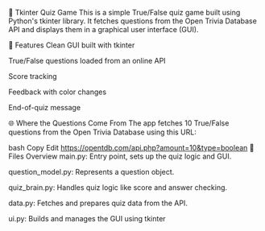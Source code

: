 🧠 Tkinter Quiz Game
This is a simple True/False quiz game built using Python's tkinter library. It fetches questions from the Open Trivia Database API and displays them in a graphical user interface (GUI).

🧩 Features
Clean GUI built with tkinter

True/False questions loaded from an online API

Score tracking

Feedback with color changes

End-of-quiz message

🌐 Where the Questions Come From
The app fetches 10 True/False questions from the Open Trivia Database using this URL:

bash
Copy
Edit
https://opentdb.com/api.php?amount=10&type=boolean
📄 Files Overview
main.py: Entry point, sets up the quiz logic and GUI.

question_model.py: Represents a question object.

quiz_brain.py: Handles quiz logic like score and answer checking.

data.py: Fetches and prepares quiz data from the API.

ui.py: Builds and manages the GUI using tkinter
